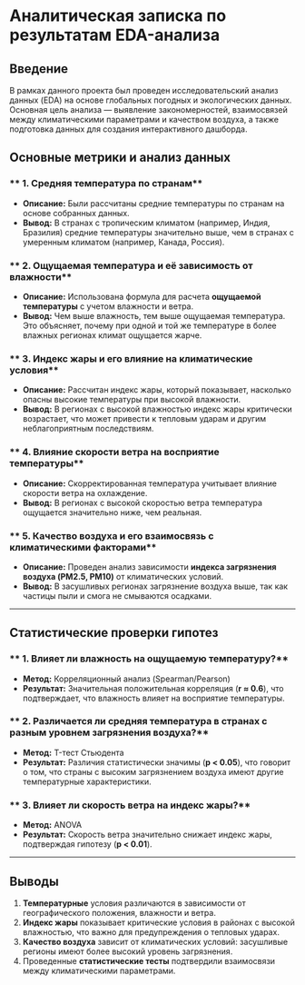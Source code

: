 # Аналитическая записка по результатам EDA-анализа

## Введение
В рамках данного проекта был проведен исследовательский анализ данных (EDA) на основе глобальных погодных и экологических данных. Основная цель анализа — выявление закономерностей, взаимосвязей между климатическими параметрами и качеством воздуха, а также подготовка данных для создания интерактивного дашборда.


## Основные метрики и анализ данных

### ** 1. Средняя температура по странам**
- **Описание:** Были рассчитаны средние температуры по странам на основе собранных данных.  
- **Вывод:** В странах с тропическим климатом (например, Индия, Бразилия) средние температуры значительно выше, чем в странах с умеренным климатом (например, Канада, Россия).  

### ** 2. Ощущаемая температура и её зависимость от влажности**
- **Описание:** Использована формула для расчета **ощущаемой температуры** с учетом влажности и ветра.  
- **Вывод:** Чем выше влажность, тем выше ощущаемая температура. Это объясняет, почему при одной и той же температуре в более влажных регионах климат ощущается жарче.  

### ** 3. Индекс жары и его влияние на климатические условия**
- **Описание:** Рассчитан индекс жары, который показывает, насколько опасны высокие температуры при высокой влажности.  
- **Вывод:** В регионах с высокой влажностью индекс жары критически возрастает, что может привести к тепловым ударам и другим неблагоприятным последствиям.  

### ** 4. Влияние скорости ветра на восприятие температуры**
- **Описание:** Скорректированная температура учитывает влияние скорости ветра на охлаждение.  
- **Вывод:** В регионах с высокой скоростью ветра температура ощущается значительно ниже, чем реальная.  

### ** 5. Качество воздуха и его взаимосвязь с климатическими факторами**
- **Описание:** Проведен анализ зависимости **индекса загрязнения воздуха (PM2.5, PM10)** от климатических условий.  
- **Вывод:** В засушливых регионах загрязнение воздуха выше, так как частицы пыли и смога не смываются осадками.  

---

## Статистические проверки гипотез

### ** 1. Влияет ли влажность на ощущаемую температуру?**
- **Метод:** Корреляционный анализ (Spearman/Pearson)  
- **Результат:** Значительная положительная корреляция (**r ≈ 0.6**), что подтверждает, что влажность влияет на восприятие температуры.  

### ** 2. Различается ли средняя температура в странах с разным уровнем загрязнения воздуха?**
- **Метод:** T-тест Стьюдента  
- **Результат:** Различия статистически значимы (**p < 0.05**), что говорит о том, что страны с высоким загрязнением воздуха имеют другие температурные характеристики.  

### ** 3. Влияет ли скорость ветра на индекс жары?**
- **Метод:** ANOVA  
- **Результат:** Скорость ветра значительно снижает индекс жары, подтверждая гипотезу (**p < 0.01**).  

---

## Выводы
1. **Температурные** условия различаются в зависимости от географического положения, влажности и ветра.  
2. **Индекс жары** показывает критические условия в районах с высокой влажностью, что важно для предупреждения о тепловых ударах.  
3. **Качество воздуха** зависит от климатических условий: засушливые регионы имеют более высокий уровень загрязнения.  
4. Проведенные **статистические тесты** подтвердили взаимосвязи между климатическими параметрами.  

